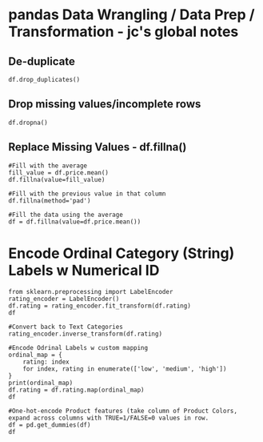 # pandas Data Wrangling / Data Prep / Transformation - jc's global notes



## De-duplicate
	df.drop_duplicates()

## Drop missing values/incomplete rows
	df.dropna()

## Replace Missing Values - df.fillna()
	#Fill with the average
	fill_value = df.price.mean()
	df.fillna(value=fill_value)

	#Fill with the previous value in that column
	df.fillna(method='pad')

	#Fill the data using the average
	df = df.fillna(value=df.price.mean())


# Encode Ordinal Category (String) Labels w Numerical ID
	from sklearn.preprocessing import LabelEncoder
	rating_encoder = LabelEncoder()
	df.rating = rating_encoder.fit_transform(df.rating)
	df

	#Convert back to Text Categories 
	rating_encoder.inverse_transform(df.rating)

	#Encode Odrinal Labels w custom mapping
	ordinal_map = {
	    rating: index
	    for index, rating in enumerate(['low', 'medium', 'high'])
	}
	print(ordinal_map)
	df.rating = df.rating.map(ordinal_map)
	df

	#One-hot-encode Product features (take column of Product Colors, expand across columns with TRUE=1/FALSE=0 values in row.
	df = pd.get_dummies(df)
	df


	